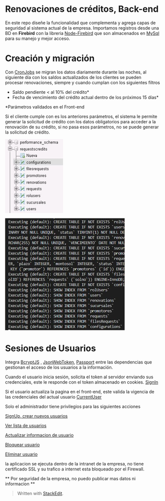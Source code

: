 
# Renovaciones de créditos, Back-end

En este repo diseñe la funcionalidad que complementa y agrega capas de seguridad al sistema actual de la empresa. Importamos registros desde una BD en **Firebird** con la libreria [Node-Firebird](https://www.npmjs.com/package/node-firebird)  que son almacenados en [MySql](https://www.npmjs.com/package/mysql2) para su manejo y mejor acceso.



# Creación y migración

Con [CronJobs](https://www.npmjs.com/package/node-schedule) se migran los datos diariamente durante las noches, al siguiente día con los saldos actualizados de los clientes se pueden procesar renovaciones, siempre y cuando cumplan con los siguientes filtros

 - Saldo pendiente < al 10% del crédito*
 - Fecha de vencimiento del crédito actual dentro de los próximos 15 días*

*Parámetros validados en el Front-end
 
 Si el cliente cumple con es los anteriores parámetros, el sistema le permite generar la solicitud de crédito con los datos obligatorios para acceder a la renovación de su crédito, si no pasa esos parámetros, no se puede generar la solicitud de crédito.
 
![Mysql](https://github.com/gabrielmares/semaforo_backend/blob/main/ejemplos/DB.JPG)

![Node](https://github.com/gabrielmares/semaforo_backend/blob/main/ejemplos/syncDB.JPG)

# Sesiones de Usuarios
Integra [BcryptJS](https://www.npmjs.com/package/bcryptjs) , [JsonWebToken](https://www.npmjs.com/package/jsonwebtoken), [Passport](https://www.npmjs.com/package/passport)  entre las dependencias que gestionan el acceso de los usuarios a la información. 

Cuando el usuario inicia sesión, solicita el token al servidor enviando sus credenciales, este le responde con el token almacenado en cookies. [SignIn](https://github.com/gabrielmares/semaforo_backend/blob/2bae13acd80d132ea4ee403b584140a05d240a5d/src/routes/login.js#L10)

Si el usuario actualiza la pagina en el front-end, este valida la vigencia de las credenciales del actual usuario [CurrentUser](https://github.com/gabrielmares/semaforo_backend/blob/2bae13acd80d132ea4ee403b584140a05d240a5d/src/routes/login.js#L14)
 
Solo el administrador tiene privilegios para las siguientes acciones

 [SignUp, crear nuevos usuarios](https://github.com/gabrielmares/semaforo_backend/blob/a7b492ab9929cebf64f4b1aab5dc27d4142b00ef/src/routes/login.js#L8)
 
 [Ver lista de usuarios](https://github.com/gabrielmares/semaforo_backend/blob/2e55a4638c0d7b6717685ed8738c3361a2c86df5/src/routes/login.js#L22)

[Actualizar informacion de usuario](https://github.com/gabrielmares/semaforo_backend/blob/2e55a4638c0d7b6717685ed8738c3361a2c86df5/src/routes/login.js#L26)

[Bloquear usuario](https://github.com/gabrielmares/semaforo_backend/blob/2e55a4638c0d7b6717685ed8738c3361a2c86df5/src/routes/login.js#L29)

[Eliminar usuario](https://github.com/gabrielmares/semaforo_backend/blob/2e55a4638c0d7b6717685ed8738c3361a2c86df5/src/routes/login.js#L31)


la aplicacion se ejecuta dentro de la intranet de la empresa, no tiene certificado SSL y su trafico a internet esta bloqueado por el Firewall.

** Por seguridad de la empresa, no puedo publicar mas datos ni informacion **
> Written with [StackEdit](https://stackedit.io/).
